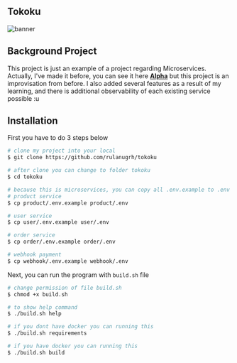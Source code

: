 ## Tokoku
![banner](https://media.discordapp.net/attachments/761056621849477160/1217157858492289124/cat_anime-girl.png?ex=660c3c17&is=65f9c717&hm=75326166d5e93a3455fabb89b7bc9b429d7957ef836c02f1d1aee92de21a79c9&=&format=webp&quality=lossless&width=935&height=526)

## Background Project
This project is just an example of a project regarding Microservices. Actually, I've made it before, you can see it here [**Alpha**](https://github.com/rulanugrh/alpha) but this project is an improvisation from before. I also added several features as a result of my learning, and there is additional observability of each existing service possible :u

## Installation
First you have to do 3 steps below
```bash
# clone my project into your local
$ git clone https://github.com/rulanugrh/tokoku

# after clone you can change to folder tokoku
$ cd tokoku

# because this is microservices, you can copy all .env.example to .env
# product service
$ cp product/.env.example product/.env

# user service
$ cp user/.env.example user/.env

# order service
$ cp order/.env.example order/.env

# webhook payment
$ cp webhook/.env.example webhook/.env
```

Next, you can run the program with `build.sh` file
```bash
# change permission of file build.sh
$ chmod +x build.sh

# to show help command
$ ./build.sh help

# if you dont have docker you can running this
$ ./build.sh requirements

# if you have docker you can running this
$ ./build.sh build
```
